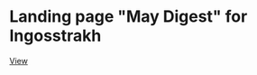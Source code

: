 # Landing page "May Digest" for Ingosstrakh

[View](https://richpeach-bot.github.io/ingos_may_digest/)
